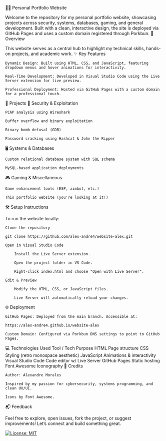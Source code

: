 🧑‍💻 Personal Portfolio Website

Welcome to the repository for my personal portfolio website, showcasing projects across security, systems, databases, gaming, and general development. Built with a clean, interactive design, the site is deployed via GitHub Pages and uses a custom domain registered through Porkbun.
📌 Overview

This website serves as a central hub to highlight my technical skills, hands-on projects, and academic work.
✨ Key Features

    Dynamic Design: Built using HTML, CSS, and JavaScript, featuring dropdown menus and hover animations for interactivity.

    Real-Time Development: Developed in Visual Studio Code using the Live Server extension for live preview.

    Professional Deployment: Hosted via GitHub Pages with a custom domain for a professional touch.

🚀 Projects
🔐 Security & Exploitation

    PCAP analysis using Wireshark

    Buffer overflow and binary exploitation

    Binary bomb defusal (GDB)

    Password cracking using Hashcat & John the Ripper

🖥️ Systems & Databases

    Custom relational database system with SQL schema

    MySQL-based application deployments

🎮 Gaming & Miscellaneous

    Game enhancement tools (ESP, aimbot, etc.)

    This portfolio website (you're looking at it!)

🛠️ Setup Instructions

To run the website locally:

    Clone the repository

    git clone https://github.com/alex-andre4/website-alex.git

    Open in Visual Studio Code

        Install the Live Server extension.

        Open the project folder in VS Code.

        Right-click index.html and choose "Open with Live Server".

    Edit & Preview

        Modify the HTML, CSS, or JavaScript files.

        Live Server will automatically reload your changes.

🌐 Deployment

    GitHub Pages: Deployed from the main branch. Accessible at:

    https://alex-andre4.github.io/website-alex

    Custom Domain: Configured via Porkbun DNS settings to point to GitHub Pages.

💻 Technologies Used
Tool / Tech	Purpose
HTML	Page structure
CSS	Styling (retro monospace aesthetic)
JavaScript	Animations & interactivity
Visual Studio Code	Code editor w/ Live Server
GitHub Pages	Static hosting
Font Awesome	Iconography
🙌 Credits

    Author: Alexandre Morales

    Inspired by my passion for cybersecurity, systems programming, and clean UX/UI.

    Icons by Font Awesome.

📬 Feedback

Feel free to explore, open issues, fork the project, or suggest improvements!
Let’s connect and build something great.

[![License: MIT](https://img.shields.io/badge/License-MIT-yellow.svg)](https://opensource.org/licenses/MIT)
